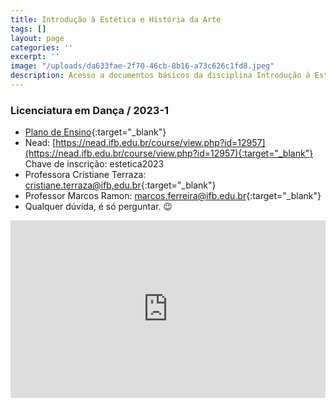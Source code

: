 ```yaml
---
title: Introdução à Estética e História da Arte
tags: []
layout: page
categories: ''
excerpt: ''
image: "/uploads/da633fae-2f70-46cb-8b16-a73c626c1fd8.jpeg"
description: Acesso a documentos básicos da disciplina Introdução à Estética e História da Arte
---
```


### Licenciatura em Dança / 2023-1

* [Plano de Ensino](https://docs.google.com/document/d/1QSfVGQdYAIF7qSQHYhWnjC79MXzUumkJyPEFm65uhd4/edit "Plano de Ensino"){:target="_blank"}
* Nead: [https://nead.ifb.edu.br/course/view.php?id=12957](https://nead.ifb.edu.br/course/view.php?id=12957){:target="_blank"} Chave de inscrição: estetica2023
* Professora Cristiane Terraza: [cristiane.terraza@ifb,edu.br](mailto:cristiane.terraza@ifb.edu.br){:target="_blank"}
* Professor Marcos Ramon: [marcos.ferreira@ifb.edu.br](mailto:marcos.ferreira@ifb.edu.br){:target="_blank"}
* Qualquer dúvida, é só perguntar. 😉

<style>.embed-container { position: relative; padding-bottom: 56.25%; height: 0; overflow: hidden; max-width: 100%; } .embed-container iframe, .embed-container object, .embed-container embed { position: absolute; top: 0; left: 0; width: 100%; height: 100%; }</style><div class='embed-container'><iframe src='https://www.youtube.com/embed/a4MrNr0JqJU' frameborder='0' allowfullscreen></iframe></div>
